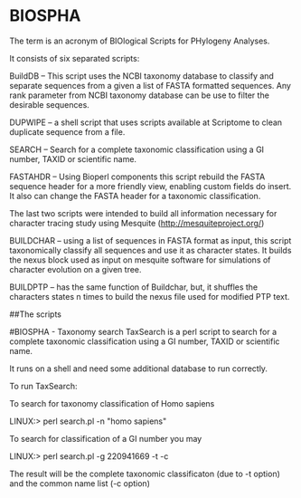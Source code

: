 # BIOSPHA

The term is an acronym of BIOlogical Scripts for PHylogeny Analyses.

It consists of six separated scripts:

BuildDB – This script uses the NCBI taxonomy database to classify and separate sequences from a given a list of FASTA formatted sequences. Any rank parameter from NCBI taxonomy database can be use to filter the desirable sequences.

DUPWIPE – a shell script that uses scripts available at Scriptome to clean duplicate sequence from a file.

SEARCH – Search for a complete taxonomic classification using a GI number, TAXID or scientific name.

FASTAHDR – Using Bioperl components this script rebuild the FASTA sequence header for a more friendly view, enabling custom fields do insert. It also can change the FASTA header for a taxonomic classification.

The last two scripts were intended to build all information necessary for character tracing study using Mesquite (http://mesquiteproject.org/)

BUILDCHAR – using a list of sequences in FASTA format as input, this script taxonomically classify all sequences and use it as character states. It builds the nexus block used as input on mesquite software for simulations of character evolution on a given tree.

BUILDPTP – has the same function of Buildchar, but, it shuffles the characters states n times to build the nexus file used for modified PTP text.

##The scripts

#BIOSPHA - Taxonomy search
TaxSearch is a perl script to search for a complete taxonomic classification using a GI number, TAXID or scientific name.

It runs on a shell and need some additional database to run correctly.

To run TaxSearch:

To search for taxonomy classification of Homo sapiens

LINUX:> perl search.pl -n "homo sapiens"

To search for classification of a GI number you may

LINUX:> perl search.pl -g 220941669 -t -c

The result will be the complete taxonomic classificaton (due to -t option) and the common name list (-c option)

